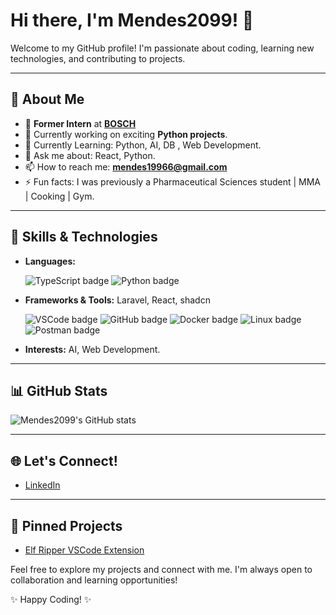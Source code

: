 <!-- <p align="center">
  <img src="./assets/hero-laptop.png" alt="Hero image" width="300"/>
</p> -->

# Hi there, I'm Mendes2099! 👋

Welcome to my GitHub profile! I'm passionate about coding, learning new technologies, and contributing to projects.

---

## 🌟 About Me

- 🤖 **Former Intern** at [**BOSCH**](https://github.com/orgs/BOSCH)
- 🔭 Currently working on exciting **Python projects**.
- 🌱 Currently Learning: Python, AI, DB , Web Development.
- 💬 Ask me about: React, Python.
- 📫 How to reach me: **mendes19966@gmail.com**
- ⚡ Fun facts: I was previously a Pharmaceutical Sciences student | MMA | Cooking | Gym.

---

## 🚀 Skills & Technologies

- **Languages:** <p><img src="https://img.shields.io/badge/TypeScript-gray?logo=typescript" alt="TypeScript badge">
<img src="https://img.shields.io/badge/Python-gray?logo=python" alt="Python badge"></p>

- **Frameworks & Tools:** Laravel, React, shadcn <p><img src="https://img.shields.io/badge/VSCode-gray?logo=visual-studio-code&logoColor=white" alt="VSCode badge">
  <img src="https://img.shields.io/badge/GitHub-gray?logo=github" alt="GitHub badge">
  <img src="https://img.shields.io/badge/Docker-gray?logo=docker&logoColor=blue" alt="Docker badge">
  <img src="https://img.shields.io/badge/Linux-gray?logo=linux" alt="Linux badge">
  <img src="https://img.shields.io/badge/Postman-gray?logo=postman" alt="Postman badge"></p>
- **Interests:** AI, Web Development.

---

## 📊 GitHub Stats

![Mendes2099's GitHub stats](https://github-readme-stats.vercel.app/api?username=Mendes2099&show_icons=true&theme=radical)

---

## 🌐 Let's Connect!

- [LinkedIn](https://www.linkedin.com/in/jo%C3%A3ofilipemendes/)
<!-- - [Website/Portfolio](https://your-website.com)-->

---

## 🚀 Pinned Projects

- [Elf Ripper VSCode Extension](https://github.com/hmfcpt/elf-ripper-extension/tree/main)

Feel free to explore my projects and connect with me. I'm always open to collaboration and learning opportunities!

✨ Happy Coding! ✨
